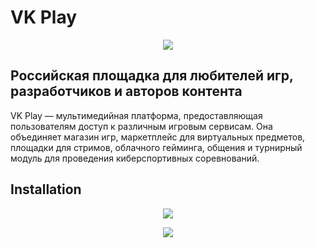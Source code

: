 # VK Play

<p align="center"> <img src="https://www.goha.ru/s/A:MZ/NI/Az79mMzUfV.jpg"> </img> </p>

Российская площадка для любителей игр, разработчиков и авторов контента
---
VK Play — мультимедийная платформа, предоставляющая пользователям доступ к различным игровым сервисам. Она объединяет магазин игр, маркетплейс для виртуальных предметов, площадки для стримов, облачного гейминга, общения и турнирный модуль для проведения киберспортивных соревнований. 
## Installation
<p align="center" >
  <img src="https://thestempedia.com/wp-content/uploads/2019/06/windows-button.png">

<p align="center"> 
  <img src="https://applications.kitco.com/sites/default/files/mac-button.png">   
</p>
